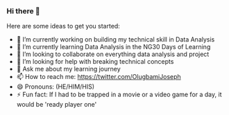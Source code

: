 ### Hi there 👋

Here are some ideas to get you started:

- 🔭 I’m currently working on building my technical skill in Data Analysis 
- 🌱 I’m currently learning Data Analysis in the NG30 Days of Learning 
- 👯 I’m looking to collaborate on everything data analysis and project 
- 🤔 I’m looking for help with breaking technical concepts 
- 💬 Ask me about my learning journey 
- 📫 How to reach me: https://twitter.com/OlugbamiJoseph
- 😄 Pronouns: (HE/HIM/HIS)
- ⚡ Fun fact:  If I had to be trapped in a movie or a video game for a day, it would be 'ready player one'


